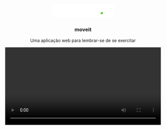 <h1 align="center">
	<img alt="Logo" src=".github/logo.svg" width="200px" />
</h1>

<h3 align="center">
  moveit
</h3>

<p align="center">Uma aplicação web para lembrar-se de se exercitar</p>

<video src=".github/demonstration.mp4" width="100%"/>

<p align="center">
  <img alt="GitHub top language" src="https://img.shields.io/github/languages/top/saymondamasio/moveit">

  <a href="https://www.linkedin.com/in/eliasgcf/">
    <img alt="Made by" src="https://img.shields.io/badge/Made%20by-Saymon%20Dam%C3%A1sio-brightgreen">
  </a>

  <img alt="Repository size" src="https://img.shields.io/github/repo-size/saymondamasio/moveit">

  <a href="https://github.com/saymondamasio/moveit/commits/master">
    <img alt="GitHub last commit" src="https://img.shields.io/github/last-commit/saymondamasio/moveit">
  </a>

  <a href="https://github.com/saymondamasio/moveit/issues">
    <img alt="Repository issues" src="https://img.shields.io/github/issues/saymondamasio/moveit">
  </a>

  <img alt="GitHub" src="https://img.shields.io/github/license/saymondamasio/moveit">
</p>

<p align="center">
  <a href="#-about-the-project">About the project</a>&nbsp;&nbsp;&nbsp;|&nbsp;&nbsp;&nbsp;
  <a href="#-technologies">Technologies</a>&nbsp;&nbsp;&nbsp;|&nbsp;&nbsp;&nbsp;
  <a href="#-getting-started">Getting started</a>&nbsp;&nbsp;&nbsp;|&nbsp;&nbsp;&nbsp;
  <a href="#-how-to-contribute">How to contribute</a>&nbsp;&nbsp;&nbsp;|&nbsp;&nbsp;&nbsp;
  <a href="#-license">License</a>
</p>

## 👨🏻‍💻 About the project

<p>Essa aplicação usa a técnica de pomodoro como base para sua funcionalidade, apos 25 minutos é sugerido um pequeno desafio de um exercício físico, apos a conclusão com sucesso do desafio é adicionado pontos em seu xp, que poderá ser visto pela comunidade no próprio aplicativo um ranking das melhores pontuações e níveis.</p>

## 🚀 Technologies

Technologies that I used to develop this web client

- [Next.js](https://nextjs.org/)
- [TypeScript](https://www.typescriptlang.org/)
- [Mongo](https://www.mongodb.com/)
- [Next Auth](https://next-auth.js.org/)
- [Axios](https://axios-http.com/)
- [Eslint](https://eslint.org/)
- [Prettier](https://prettier.io/)

## 💻 Getting started

**Clone the project and access the folder**

```bash
$ git clone https://github.com/saymon/moveit.git && cd moveit
```

**Follow the steps below**

```bash
# Install the dependencies
$ yarn

# Start the client
$ yarn dev
```

## 🤔 How to contribute

**Make a fork of this repository**

```bash
# Fork using GitHub official command line
# If you don't have the GitHub CLI, use the web site to do that.

$ gh repo fork saymondamasio/moveit
```

**Follow the steps below**

```bash
# Clone your fork
$ git clone your-fork-url && cd moveit

# Create a branch with your feature
$ git checkout -b my-feature

# Make the commit with your changes
$ git commit -m 'feat: My new feature'

# Send the code to your remote branch
$ git push origin my-feature
```

After your pull request is merged, you can delete your branch

## 📝 License

This project is licensed under the MIT License - see the [LICENSE](LICENSE) file for details.

---

Made with 💜 &nbsp;by Saymon Damásio 👋 &nbsp;[See my linkedin](https://www.linkedin.com/in/saymondamasio/)
